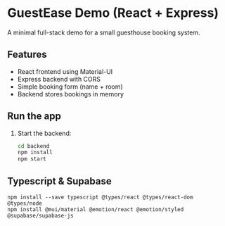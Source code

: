 # GuestEase Demo (React + Express)

A minimal full-stack demo for a small guesthouse booking system.

## Features

- React frontend using Material-UI
- Express backend with CORS
- Simple booking form (name + room)
- Backend stores bookings in memory

## Run the app

1. Start the backend:
   ```bash
   cd backend
   npm install
   npm start
   ```

## Typescript & Supabase

```
npm install --save typescript @types/react @types/react-dom @types/node
npm install @mui/material @emotion/react @emotion/styled @supabase/supabase-js
```
